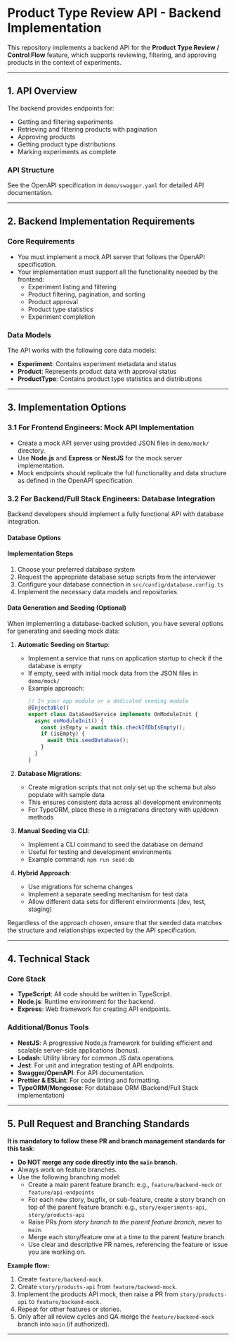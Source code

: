 # Product Type Review API - Backend Implementation

This repository implements a backend API for the **Product Type Review / Control Flow** feature, which supports reviewing, filtering, and approving products in the context of experiments.

---

## 1. **API Overview**

The backend provides endpoints for:
- Getting and filtering experiments
- Retrieving and filtering products with pagination
- Approving products
- Getting product type distributions
- Marking experiments as complete

### API Structure
See the OpenAPI specification in `demo/swagger.yaml` for detailed API documentation.

---

## 2. **Backend Implementation Requirements**

### Core Requirements
- You must implement a mock API server that follows the OpenAPI specification.
- Your implementation must support all the functionality needed by the frontend:
    - Experiment listing and filtering
    - Product filtering, pagination, and sorting
    - Product approval
    - Product type statistics
    - Experiment completion

### Data Models
The API works with the following core data models:
- **Experiment**: Contains experiment metadata and status
- **Product**: Represents product data with approval status
- **ProductType**: Contains product type statistics and distributions

---

## 3. **Implementation Options**

### 3.1 **For Frontend Engineers: Mock API Implementation**

- Create a mock API server using provided JSON files in `demo/mock/` directory.
- Use **Node.js** and **Express** or **NestJS** for the mock server implementation.
- Mock endpoints should replicate the full functionality and data structure as defined in the OpenAPI specification.

### 3.2 **For Backend/Full Stack Engineers: Database Integration**

Backend developers should implement a fully functional API with database integration.

#### Database Options

#### Implementation Steps
1. Choose your preferred database system
2. Request the appropriate database setup scripts from the interviewer
3. Configure your database connection in `src/config/database.config.ts`
4. Implement the necessary data models and repositories

#### Data Generation and Seeding (Optional)
When implementing a database-backed solution, you have several options for generating and seeding mock data:

1. **Automatic Seeding on Startup**:
   - Implement a service that runs on application startup to check if the database is empty
   - If empty, seed with initial mock data from the JSON files in `demo/mock/`
   - Example approach:
     ```typescript
     // In your app module or a dedicated seeding module
     @Injectable()
     export class DataSeedService implements OnModuleInit {
       async onModuleInit() {
         const isEmpty = await this.checkIfDbIsEmpty();
         if (isEmpty) {
           await this.seedDatabase();
         }
       }
     }
     ```

2. **Database Migrations**:
   - Create migration scripts that not only set up the schema but also populate with sample data
   - This ensures consistent data across all development environments
   - For TypeORM, place these in a migrations directory with up/down methods

3. **Manual Seeding via CLI**:
   - Implement a CLI command to seed the database on demand
   - Useful for testing and development environments
   - Example command: `npm run seed:db`

4. **Hybrid Approach**:
   - Use migrations for schema changes
   - Implement a separate seeding mechanism for test data
   - Allow different data sets for different environments (dev, test, staging)

Regardless of the approach chosen, ensure that the seeded data matches the structure and relationships expected by the API specification.

---

## 4. **Technical Stack**

### Core Stack

- **TypeScript**: All code should be written in TypeScript.
- **Node.js**: Runtime environment for the backend.
- **Express**: Web framework for creating API endpoints.

### Additional/Bonus Tools

- **NestJS**: A progressive Node.js framework for building efficient and scalable server-side applications (bonus).
- **Lodash**: Utility library for common JS data operations.
- **Jest**: For unit and integration testing of API endpoints.
- **Swagger/OpenAPI**: For API documentation.
- **Prettier & ESLint**: For code linting and formatting.
- **TypeORM/Mongoose**: For database ORM (Backend/Full Stack implementation)

---

## 5. **Pull Request and Branching Standards**

**It is mandatory to follow these PR and branch management standards for this task:**

- **Do NOT merge any code directly into the `main` branch.**
- Always work on feature branches.
- Use the following branching model:
    - Create a main parent feature branch:
      e.g., `feature/backend-mock` or `feature/api-endpoints`
    - For each new story, bugfix, or sub-feature, create a story branch on top of the parent feature branch:
      e.g., `story/experiments-api`, `story/products-api`
    - Raise PRs *from story branch to the parent feature branch*, never to `main`.
    - Merge each story/feature one at a time to the parent feature branch.
    - Use clear and descriptive PR names, referencing the feature or issue you are working on.

**Example flow:**
1. Create `feature/backend-mock`.
2. Create `story/products-api` from `feature/backend-mock`.
3. Implement the products API mock, then raise a PR from `story/products-api` to `feature/backend-mock`.
4. Repeat for other features or stories.
5. Only after all review cycles and QA merge the `feature/backend-mock` branch into `main` (if authorized).

---
